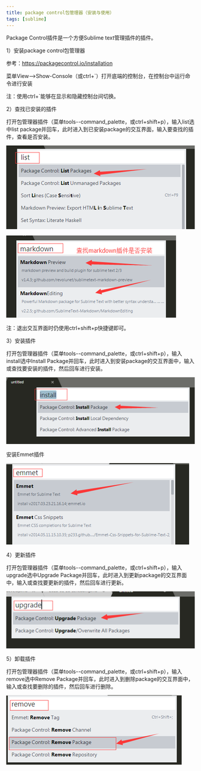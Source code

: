 ```yaml
---
title: package control包管理器（安装与使用）
tags: [sublime]
---
```


Package Control插件是一个方便Sublime text管理插件的插件。

1）安装package control包管理器

参考：https://packagecontrol.io/installation

菜单View-->Show-Console（或ctrl+`）打开底端的控制台，在控制台中运行命令进行安装

注：使用ctrl+`能够在显示和隐藏控制台间切换。

2）查找已安装的插件

打开包管理器插件（菜单tools--command_palette，或ctrl+shift+p），输入list选中list package并回车，此时进入到已安装package的交互界面，输入要查找的插件，查看是否安装。

![](/images/tools/sublime/package/list.png)

![](/images/tools/sublime/package/listinstalled.png)

注：退出交互界面时仍使用ctrl+shift+p快捷键即可。

3）安装插件

打开包管理器插件（菜单tools--command_palette，或ctrl+shift+p），输入install选中Install Package并回车，此时进入到安装package的交互界面中，输入或查找要安装的插件，然后回车进行安装。

![](/images/tools/sublime/package/install.png)

安装Emmet插件

![](/images/tools/sublime/package/installEmmet.png)

4）更新插件

打开包管理器插件（菜单tools--command_palette，或ctrl+shift+p），输入upgrade选中Upgrade Package并回车，此时进入到更新package的交互界面中，输入或查找要更新的插件，然后回车进行更新。

![](/images/tools/sublime/package/upgrade.png)

5）卸载插件

打开包管理器插件（菜单tools--command_palette，或ctrl+shift+p），输入remove选中Remove Package并回车，此时进入到删除package的交互界面中，输入或查找要删除的插件，然后回车进行删除。

![](/images/tools/sublime/package/remove.png)

